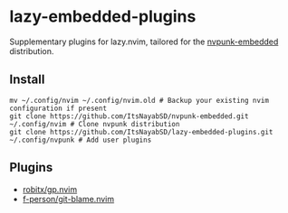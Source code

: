 # lazy-embedded-plugins

Supplementary plugins for lazy.nvim, tailored for the [nvpunk-embedded](https://github.com/ItsNayabSD/nvpunk-embedded) distribution.

## Install
```shell
mv ~/.config/nvim ~/.config/nvim.old # Backup your existing nvim configuration if present
git clone https://github.com/ItsNayabSD/nvpunk-embedded.git ~/.config/nvim # Clone nvpunk distribution
git clone https://github.com/ItsNayabSD/lazy-embedded-plugins.git ~/.config/nvpunk # Add user plugins
```
## Plugins
- [robitx/gp.nvim](https://github.com/Robitx/gp.nvim)
- [f-person/git-blame.nvim](https://github.com/f-person/git-blame.nvim)
